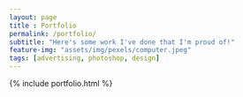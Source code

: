 ```yaml
--- 
layout: page
title : Portfolio 
permalink: /portfolio/
subtitle: "Here's some work I've done that I'm proud of!" 
feature-img: "assets/img/pexels/computer.jpeg"
tags: [advertising, photoshop, design]
---
```


{% include portfolio.html %}
